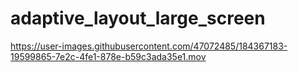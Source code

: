 # adaptive_layout_large_screen




https://user-images.githubusercontent.com/47072485/184367183-19599865-7e2c-4fe1-878e-b59c3ada35e1.mov

